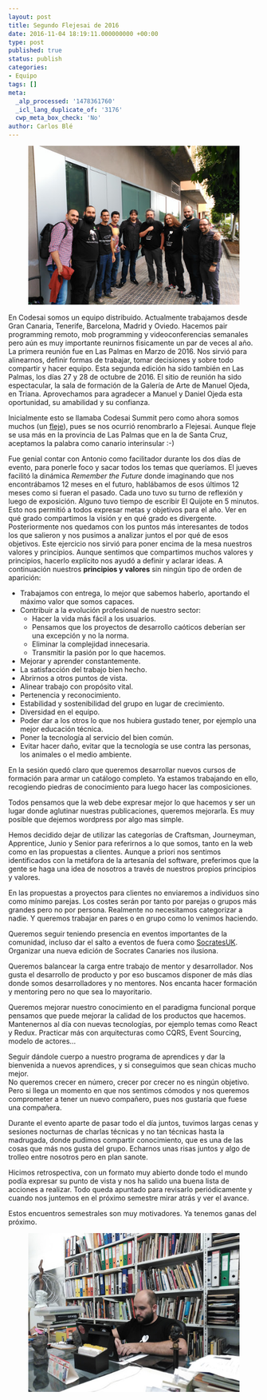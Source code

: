 ```yaml
---
layout: post
title: Segundo Flejesai de 2016
date: 2016-11-04 18:19:11.000000000 +00:00
type: post
published: true
status: publish
categories:
- Equipo
tags: []
meta:
  _alp_processed: '1478361760'
  _icl_lang_duplicate_of: '3176'
  cwp_meta_box_check: 'No'
author: Carlos Blé
---
```


<figure>
    <img src="/assets/flejesai.jpeg" alt="team" /> 
    <figcaption></figcaption>
</figure>

<p>
  En Codesai somos un equipo distribuido. Actualmente trabajamos desde Gran Canaria, Tenerife, Barcelona, Madrid y Oviedo. Hacemos pair programming remoto, mob programming y videoconferencias semanales pero aún es muy importante reunirnos fisicamente un par de veces al año. La primera reunión fue en Las Palmas en Marzo de 2016. Nos sirvió para alinearnos, definir formas de trabajar, tomar decisiones y sobre todo compartir y hacer equipo. Esta segunda edición ha sido también en Las Palmas, los días 27 y 28 de octubre de 2016. El sitio de reunión ha sido espectacular, la sala de formación de la Galería de Arte de Manuel Ojeda, en Triana. Aprovechamos para agradecer a Manuel y Daniel Ojeda esta oportunidad, su amabilidad y su confianza.
</p>

<p>
  Inicialmente esto se llamaba Codesai Summit pero como ahora somos muchos (un <a href="http://www.academiacanarialengua.org/palabra/fleje/" target="_blank">fleje</a>), pues se nos ocurrió renombrarlo a Flejesai. Aunque fleje se usa más en la provincia de Las Palmas que en la de Santa Cruz, aceptamos la palabra como canario interinsular :-)
</p>

<p>
  Fue genial contar con Antonio como facilitador durante los dos días de evento, para ponerle foco y sacar todos los temas que queríamos. El jueves facilitó la dinámica <em>Remember the Future</em> donde imaginando que nos encontrábamos 12 meses en el futuro, hablábamos de esos últimos 12 meses como si fueran el pasado. Cada uno tuvo su turno de reflexión y luego de exposición. Alguno tuvo tiempo de escribir El Quijote en 5 minutos. Esto nos permitió a todos expresar metas y objetivos para el año. Ver en qué grado compartimos la visión y en qué grado es divergente. Posteriormente nos quedamos con los puntos más interesantes de todos los que salieron y nos pusimos a analizar juntos el por qué de esos objetivos. Este ejercicio nos sirvió para poner encima de la mesa nuestros valores y principios. Aunque sentimos que compartimos muchos valores y principios, hacerlo explícito nos ayudó a definir y aclarar ideas. A continuación nuestros <strong>principios y valores</strong> sin ningún tipo de orden de aparición:
  
  <ul>
    <li> Trabajamos con entrega, lo mejor que sabemos haberlo, aportando el máximo valor que somos capaces.</li>
    <li> Contribuir a la evolución profesional de nuestro sector:
      <ul>
        <li> Hacer la vida más fácil a los usuarios.</li>
        <li> Pensamos que los proyectos de desarrollo caóticos deberían ser una excepción y no la norma.</li>
        <li> Eliminar la complejidad innecesaria.</li>
        <li> Transmitir la pasión por lo que hacemos.</li>
      </ul>
    </li>
    <li> Mejorar y aprender constantemente.</li>
    <li> La satisfacción del trabajo bien hecho.</li>
    <li> Abrirnos a otros puntos de vista.</li>
    <li> Alinear trabajo con propósito vital.</li>
    <li> Pertenencia y reconocimiento.</li>
    <li> Estabilidad y sostenibilidad del grupo en lugar de crecimiento.</li>
    <li> Diversidad en el equipo.</li>
    <li> Poder dar a los otros lo que nos hubiera gustado tener, por ejemplo una mejor educación técnica.</li>
    <li> Poner la tecnología al servicio del bien común.</li>
    <li> Evitar hacer daño, evitar que la tecnología se use contra las personas, los animales o el medio ambiente.</li>
  </ul>
</p>

<p
>En la sesión quedó claro que queremos desarrollar nuevos cursos de formación para armar un catálogo completo. Ya estamos trabajando en ello, recogiendo piedras de conocimiento para luego hacer las composiciones.
</p>

<p>
  Todos pensamos que la web debe expresar mejor lo que hacemos y ser un lugar donde aglutinar nuestras publicaciones, queremos mejorarla. Es muy posible que dejemos wordpress por algo mas simple.
</p>

<p>
  Hemos decidido dejar de utilizar las categorías de Craftsman, Journeyman, Apprentice, Junio y Senior para referirnos a lo que somos, tanto en la web como en las propuestas a clientes. Aunque a priori nos sentimos identificados con la metáfora de la artesanía del software, preferimos que la gente se haga una idea de nosotros a través de nuestros propios principios y valores.
</p>

<p>
  En las propuestas a proyectos para clientes no enviaremos a individuos sino como mínimo parejas. Los costes serán por tanto por parejas o grupos más grandes pero no por persona. Realmente no necesitamos categorizar a nadie. Y queremos trabajar en pares o en grupo como lo venimos haciendo.
</p>

<p>
  Queremos seguir teniendo presencia en eventos importantes de la comunidad, incluso dar el salto a eventos de fuera como <a href="http://socratesuk.org/" target="_blank">SocratesUK</a>. Organizar una nueva edición de Socrates Canaries nos ilusiona.
</p>

<p>
  Queremos balancear la carga entre trabajo de mentor y desarrollador. Nos gusta el desarrollo de producto y por eso buscamos disponer de más días donde somos desarrolladores y no mentores. Nos encanta hacer formación y mentoring pero no que sea lo mayoritario.
</p>

<p>
  Queremos mejorar nuestro conocimiento en el paradigma funcional porque pensamos que puede mejorar la calidad de los productos que hacemos. Mantenernos al día con nuevas tecnologías, por ejemplo temas como React y Redux. Practicar más con arquitecturas como CQRS, Event Sourcing, modelo de actores...
</p>

<p>
  Seguir dándole cuerpo a nuestro programa de aprendices y dar la bienvenida a nuevos aprendices, y si conseguimos que sean chicas mucho mejor.
  <br />
No queremos crecer en número, crecer por crecer no es ningún objetivo. Pero si llega un momento en que nos sentimos cómodos y nos queremos comprometer a tener un nuevo compañero, pues nos gustaría que fuese una compañera.
</p>

<p>
  Durante el evento aparte de pasar todo el día juntos, tuvimos largas cenas y sesiones nocturnas de charlas técnicas y no tan técnicas hasta la madrugada, donde pudimos compartir conocimiento, que es una de las cosas que más nos gusta del grupo. Echarnos unas risas juntos y algo de trolleo entre nosotros pero en plan sanote.
</p>

<p>
  Hicimos retrospectiva, con un formato muy abierto donde todo el mundo podía expresar su punto de vista y nos ha salido una buena lista de acciones a realizar. Todo queda apuntado para revisarlo periódicamente y cuando nos juntemos en el próximo semestre mirar atrás y ver el avance.
</p>

<p>
  Estos encuentros semestrales son muy motivadores. Ya tenemos ganas del próximo.
</p>

<figure>
    <img src="/assets/miguel_currando_en_flejesai.jpeg" alt="team" /> 
    <figcaption></figcaption>
</figure>

